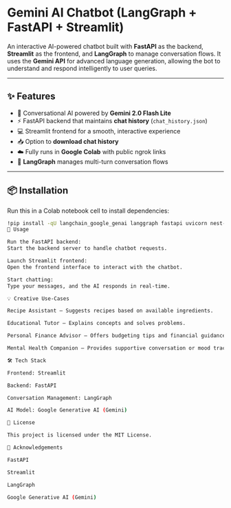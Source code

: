 # Gemini AI Chatbot (LangGraph + FastAPI + Streamlit)

An interactive AI-powered chatbot built with **FastAPI** as the backend, **Streamlit** as the frontend, and **LangGraph** to manage conversation flows. It uses the **Gemini API** for advanced language generation, allowing the bot to understand and respond intelligently to user queries.

---

## ✨ Features

- 💬 Conversational AI powered by **Gemini 2.0 Flash Lite**  
- ⚡ FastAPI backend that maintains **chat history** (`chat_history.json`)  
- 💻 Streamlit frontend for a smooth, interactive experience  
- 📥 Option to **download chat history**  
- ☁️ Fully runs in **Google Colab** with public ngrok links  
- 🧠 **LangGraph** manages multi-turn conversation flows  

---

## 📦 Installation

Run this in a Colab notebook cell to install dependencies:

```bash
!pip install -qU langchain_google_genai langgraph fastapi uvicorn nest-asyncio pyngrok streamlit requests
🚀 Usage

Run the FastAPI backend:
Start the backend server to handle chatbot requests.

Launch Streamlit frontend:
Open the frontend interface to interact with the chatbot.

Start chatting:
Type your messages, and the AI responds in real-time.

💡 Creative Use-Cases

Recipe Assistant – Suggests recipes based on available ingredients.

Educational Tutor – Explains concepts and solves problems.

Personal Finance Advisor – Offers budgeting tips and financial guidance.

Mental Health Companion – Provides supportive conversation or mood tracking.

🛠 Tech Stack

Frontend: Streamlit

Backend: FastAPI

Conversation Management: LangGraph

AI Model: Google Generative AI (Gemini)

📄 License

This project is licensed under the MIT License.

🔗 Acknowledgements

FastAPI

Streamlit

LangGraph

Google Generative AI (Gemini)
